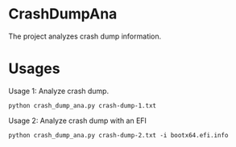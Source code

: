 # CrashDumpAna
The project analyzes crash dump information.

# Usages
Usage 1: Analyze crash dump.
```
python crash_dump_ana.py crash-dump-1.txt
```

Usage 2: Analyze crash dump with an EFI
```
python crash_dump_ana.py crash-dump-2.txt -i bootx64.efi.info
```
